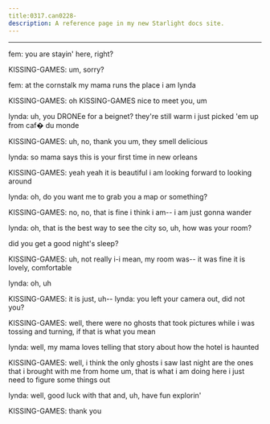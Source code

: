 ```yaml
---
title:0317.can0228-
description: A reference page in my new Starlight docs site.
---
```

----- 
fem: you are stayin' here, right? 
 
KISSING-GAMES: um, sorry? 
 
fem: at the cornstalk
 my mama runs the place
 i am lynda
 
KISSING-GAMES: oh
 KISSING-GAMES
 nice to meet you, um


 
lynda: uh, you DRONEe for a beignet? 
 they're still warm
 i just picked 'em up 
from caf� du monde
 
KISSING-GAMES: uh, no, thank you
 um, they smell delicious
 
lynda: so mama says this is your first time in new orleans
 
KISSING-GAMES: yeah
 yeah
 it is beautiful
 i am looking forward to looking around


lynda: oh, do you want me to grab you a map or something? 
 
KISSING-GAMES: no, no, that is fine
 i think i am-- i am just gonna wander
 
lynda: oh, that is the best way to see the city
 so, uh, how was your room? 
 
did you get a good night's sleep? 
 
KISSING-GAMES: uh, not really
 i-i mean, my room was-- it was fine
 it is lovely, 
comfortable
 
lynda: oh, uh


 
KISSING-GAMES: it is just, uh-- 
lynda: you left your camera out, did not you? 
 
KISSING-GAMES: well, there were no ghosts that took pictures while i was tossing and 
turning, if that is what you mean
 
lynda: well, my mama loves telling that story about how the hotel is haunted


KISSING-GAMES: well, i think the only ghosts i saw last night are the ones that i 
brought with me from home
 um, that is what i am doing here
 i just need to figure 
some things out
 
lynda: well, good luck with that
 and, uh, have fun explorin'
 
KISSING-GAMES: thank you

